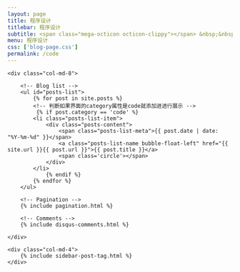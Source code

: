 ```yaml
---
layout: page
title: 程序设计
titlebar: 程序设计
subtitle: <span class="mega-octicon octicon-clippy"></span> &nbsp;&nbsp; 各钟语言的程序设计笔记
menu: 程序设计
css: ['blog-page.css']
permalink: /code
---
```


<div class="row">

    <div class="col-md-8">
    
        <!-- Blog list -->
        <ul id="posts-list">
            {% for post in site.posts %}
            <!-- 判断如果界面的category属性是code就添加进进行展示 -->
             {% if post.category == 'code' %}
            <li class="posts-list-item">
                <div class="posts-content">
                    <span class="posts-list-meta">{{ post.date | date: "%Y-%m-%d" }}</span>
                    <a class="posts-list-name bubble-float-left" href="{{ site.url }}{{ post.url }}">{{ post.title }}</a>
                    <span class='circle'></span>
                </div>
            </li>
                {% endif %}
            {% endfor %}
        </ul>
    
        <!-- Pagination -->
        {% include pagination.html %}
    
        <!-- Comments -->
        {% include disqus-comments.html %}
    
    </div>
    
    <div class="col-md-4">
        {% include sidebar-post-tag.html %}
    </div>

</div>
<script>
    $(document).ready(function(){

        // Enable bootstrap tooltip
        $("body").tooltip({ selector: '[data-toggle=tooltip]' });
    
    });
</script>
